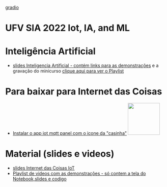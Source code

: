 [gradio](https://a93794362bdaa609.gradio.app)

# UFV SIA 2022 Iot, IA, and ML

# Inteligência Artificial 

* [slides Inteligencia Artificial - contém links para as demonstrações](https://docs.google.com/presentation/d/1Du2m6hLKW08R_6enBogVNxTKXGRfLwJH3ishY3i-aX0/edit?usp=sharing) e a gravação do minicurso [clique aqui para ver o Playlist](https://www.youtube.com/playlist?list=PLcvOyD_LMr6m5LRcXBt15JBZtVUd848ql)


# Para baixar para Internet das Coisas 

* [Instalar o app iot mqtt panel com o icone da "casinha"](https://play.google.com/store/apps/details?id=snr.lab.iotmqttpanel.prod&hl=en&gl=US) <img src="https://play-lh.googleusercontent.com/_qiWueyBkfbnlJC6KmxqTHl_G0zkxYbl-LprfMKkrUcJ9AX_Sm0DlDRWm8lgQICzQdI"  width="100"  />
# Material (slides e videos)
* [slides Internet das Coisas IoT](https://docs.google.com/presentation/d/16UEAjpudF6NpSpzFjsL-hEPSsxceBkUJ-43t3ZM4mVA/edit?usp=sharing)
* [Playlist de videos com as demonstrações - só contem a tela do Notebook,slides e codigo](https://www.youtube.com/playlist?list=PLcvOyD_LMr6nq6rpi-KOM0JKkZAO63gj_)



